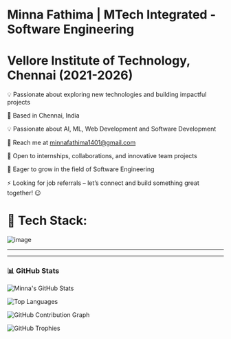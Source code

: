 # Minna Fathima | MTech Integrated - Software Engineering

# Vellore Institute of Technology, Chennai (2021-2026)

💡 Passionate about exploring new technologies and building impactful projects 

📍 Based in Chennai, India 

💡 Passionate about AI, ML, Web Development and Software Development  

🌱 Reach me at minnafathima1401@gmail.com

🤝 Open to internships, collaborations, and innovative team projects  

🚀 Eager to grow in the field of Software Engineering  

⚡ Looking for job referrals – let’s connect and build something great together! 😉

# 🔧 Tech Stack:

![image](https://github.com/user-attachments/assets/4b0fb056-64c5-4383-b0b4-9689de1a0a97)


---

---

### 📊 GitHub Stats

![Minna's GitHub Stats](https://github-readme-stats.vercel.app/api?username=MinnaFathima&show_icons=true&theme=tokyonight)

![Top Languages](https://github-readme-stats.vercel.app/api/top-langs/?username=MinnaFathima&layout=compact&theme=tokyonight)

![GitHub Contribution Graph](https://github-readme-activity-graph.vercel.app/graph?username=MinnaFathima&theme=tokyo-night)

![GitHub Trophies](https://github-profile-trophy.vercel.app/?username=MinnaFathima&theme=monokai)
